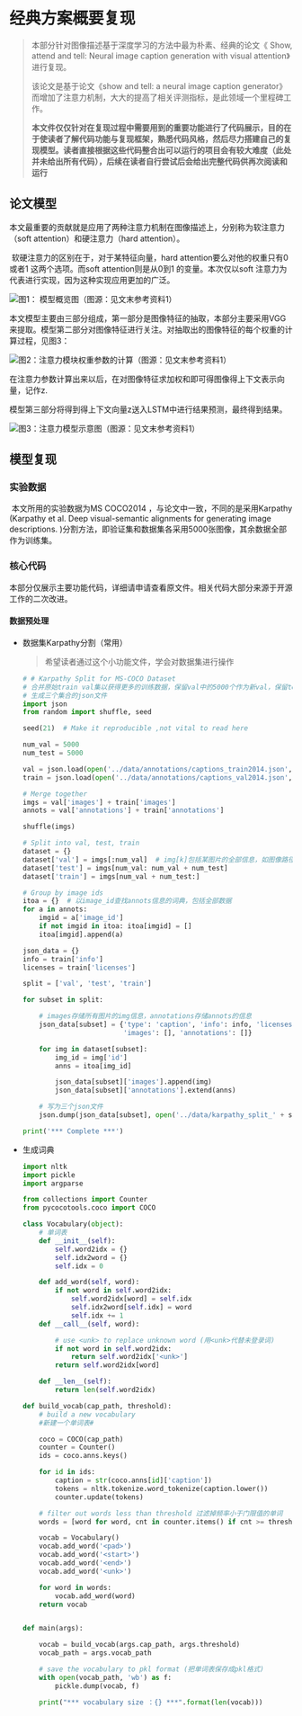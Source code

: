# 经典方案概要复现

> 本部分针对图像描述基于深度学习的方法中最为朴素、经典的论文《 Show, attend and tell: Neural image caption generation with visual attention》进行复现。
>
> 该论文是基于论文《show and tell: a neural image caption generator》而增加了注意力机制，大大的提高了相关评测指标，是此领域一个里程碑工作。
>
> **本文件仅仅针对在复现过程中需要用到的重要功能进行了代码展示，目的在于使读者了解代码功能与复现框架，熟悉代码风格，然后尽力搭建自己的复现模型。读者直接根据这些代码整合出可以运行的项目会有较大难度（此处并未给出所有代码），后续在读者自行尝试后会给出完整代码供再次阅读和运行**



## 论文模型

​		本文最重要的贡献就是应用了两种注意力机制在图像描述上，分别称为软注意力（soft attention）和硬注意力（hard attention）。

​		软硬注意力的区别在于，对于某特征向量，hard attention要么对他的权重只有0或者1 这两个选项。而soft attention则是从0到1 的变量。本次仅以soft 注意力为代表进行实现，因为这种实现应用更加的广泛。

![图1： 模型概览图（图源：见文末参考资料1）](http://resource.mahc.host/img/figure2.png)



​		本文模型主要由三部分组成，第一部分是图像特征的抽取，本部分主要采用VGG来提取。模型第二部分对图像特征进行关注。对抽取出的图像特征的每个权重的计算过程，见图3：

![图2：注意力模块权重参数的计算（图源：见文末参考资料1）](http://resource.mahc.host/img/figure3.png)



在注意力参数计算出来以后，在对图像特征求加权和即可得图像得上下文表示向量，记作z.

​		模型第三部分将得到得上下文向量z送入LSTM中进行结果预测，最终得到结果。

![图3：注意力模型示意图（图源：见文末参考资料1）](http://resource.mahc.host/img/figure4.png)



## 模型复现

### 实验数据

​		本文所用的实验数据为MS COCO2014 ，与论文中一致，不同的是采用Karpathy (Karpathy et al. Deep visual-semantic alignments for generating image descriptions. )分割方法，即验证集和数据集各采用5000张图像，其余数据全部作为训练集。

### 核心代码

​		本部分仅展示主要功能代码，详细请申请查看原文件。相关代码大部分来源于开源工作的二次改进。

#### 数据预处理

* 数据集Karpathy分割（常用）

  > 希望读者通过这个小功能文件，学会对数据集进行操作

  ```python
  # # Karpathy Split for MS-COCO Dataset
  # 合并原始train val集以获得更多的训练数据，保留val中的5000个作为新val，保留test中的5000个作为新test
  # 生成三个集合的json文件
  import json
  from random import shuffle, seed
  
  seed(21)  # Make it reproducible ,not vital to read here
  
  num_val = 5000
  num_test = 5000
  
  val = json.load(open('../data/annotations/captions_train2014.json', 'r'))
  train = json.load(open('../data/annotations/captions_val2014.json', 'r'))
  
  # Merge together
  imgs = val['images'] + train['images']
  annots = val['annotations'] + train['annotations']
  
  shuffle(imgs)
  
  # Split into val, test, train
  dataset = {}
  dataset['val'] = imgs[:num_val]  # img[k]包括某图片的全部信息，如图像路径和图片id
  dataset['test'] = imgs[num_val: num_val + num_test]
  dataset['train'] = imgs[num_val + num_test:]
  
  # Group by image ids
  itoa = {}  # 以image_id查找annots信息的词典，包括全部数据
  for a in annots:
      imgid = a['image_id']
      if not imgid in itoa: itoa[imgid] = []
      itoa[imgid].append(a)
  
  json_data = {}
  info = train['info']
  licenses = train['licenses']
  
  split = ['val', 'test', 'train']
  
  for subset in split:
  
      # images存储所有图片的img信息，annotations存储annots的信息
      json_data[subset] = {'type': 'caption', 'info': info, 'licenses': licenses,
                           'images': [], 'annotations': []}
  
      for img in dataset[subset]:
          img_id = img['id']
          anns = itoa[img_id]
  
          json_data[subset]['images'].append(img)
          json_data[subset]['annotations'].extend(anns)
  
      # 写为三个json文件
      json.dump(json_data[subset], open('../data/karpathy_split_' + subset + '.json', 'w'))
  
  print('*** Complete ***')
  ```

* 生成词典

  ```python
  import nltk
  import pickle
  import argparse
  
  from collections import Counter
  from pycocotools.coco import COCO
  
  class Vocabulary(object):
      # 单词表
      def __init__(self):
          self.word2idx = {}
          self.idx2word = {}
          self.idx = 0
  
      def add_word(self, word):
          if not word in self.word2idx:
              self.word2idx[word] = self.idx
              self.idx2word[self.idx] = word
              self.idx += 1
      def __call__(self, word):
  
          # use <unk> to replace unknown word (用<unk>代替未登录词)
          if not word in self.word2idx:
              return self.word2idx['<unk>']
          return self.word2idx[word]
  
      def __len__(self):
          return len(self.word2idx)
  
  def build_vocab(cap_path, threshold):
      # build a new vocabulary
      #新建一个单词表#
  
      coco = COCO(cap_path)
      counter = Counter()
      ids = coco.anns.keys()
  
      for id in ids:
          caption = str(coco.anns[id]['caption'])
          tokens = nltk.tokenize.word_tokenize(caption.lower())
          counter.update(tokens)
  
      # filter out words less than threshold 过滤掉频率小于门限值的单词
      words = [word for word, cnt in counter.items() if cnt >= threshold]
  
      vocab = Vocabulary()
      vocab.add_word('<pad>')
      vocab.add_word('<start>')
      vocab.add_word('<end>')
      vocab.add_word('<unk>')
  
      for word in words:
          vocab.add_word(word)
      return vocab
  
  
  def main(args):
  
      vocab = build_vocab(args.cap_path, args.threshold)
      vocab_path = args.vocab_path
  
      # save the vocabulary to pkl format (把单词表保存成pkl格式)
      with open(vocab_path, 'wb') as f:
          pickle.dump(vocab, f)
  
      print("*** vocabulary size ：{} ***".format(len(vocab)))
  ```
  
